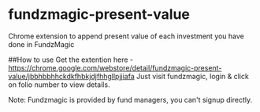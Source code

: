 # fundzmagic-present-value
Chrome extension to append present value of each investment you have done in FundzMagic

##How to use
Get the extention here - https://chrome.google.com/webstore/detail/fundzmagic-present-value/jbbhbbhhckdkfhbkjdjfhhgllpjjiafa
Just visit fundzmagic, login & click on folio number to view details.

Note: Fundzmagic is provided by fund managers, you can't signup directly.
